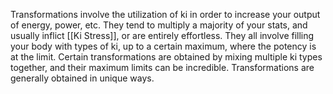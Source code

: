 Transformations involve the utilization of ki in order to increase your output of energy, power, etc. They tend to multiply a majority of your stats, and usually inflict [[Ki Stress]], or are entirely effortless. They all involve filling your body with types of ki, up to a certain maximum, where the potency is at the limit. Certain transformations are obtained by mixing multiple ki types together, and their maximum limits can be incredible. Transformations are generally obtained in unique ways. 
